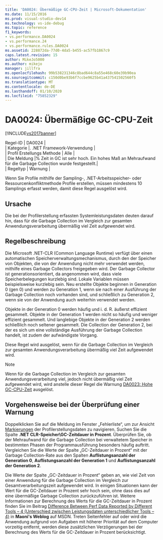 ```yaml
---
title: 'DA0024: Übermäßige GC-CPU-Zeit | Microsoft-Dokumentation'
ms.date: 11/15/2016
ms.prod: visual-studio-dev14
ms.technology: vs-ide-debug
ms.topic: reference
f1_keywords:
- vs.performance.DA0024
- vs.performance.24
- vs.performance.rules.DA0024
ms.assetid: 228872da-77d0-4da5-b455-ac57fb1867c9
caps.latest.revision: 15
author: MikeJo5000
ms.author: mikejo
manager: jillfra
ms.openlocfilehash: 99b538231346c8bad644c8a55e468c60e39b90ea
ms.sourcegitcommit: c150d0be93b6f7ccbe9625b41a437541502560f5
ms.translationtype: MT
ms.contentlocale: de-DE
ms.lasthandoff: 01/10/2020
ms.locfileid: "75852329"
---
```

# <a name="da0024-excessive-gc-cpu-time"></a>DA0024: Übermäßige GC-CPU-Zeit
[!INCLUDE[vs2017banner](../includes/vs2017banner.md)]

Regel-ID | DA0024 |  
| Kategorie |. .NET Framework-Verwendung |  
| Profil Erstellungs Methode | Alle |  
| Die Meldung |% Zeit in GC ist sehr hoch. Ein hohes Maß an Mehraufwand für die Garbage Collection wurde festgestellt.|  
| Regeltyp | Warnung |  
  
 Wenn Sie Profile mithilfe der Sampling-, .NET-Arbeitsspeicher- oder Ressourcenkonfliktmethode Profile erstellen, müssen mindestens 10 Samplings erfasst werden, damit diese Regel ausgelöst wird.  
  
## <a name="cause"></a>Ursache  
 Die bei der Profilerstellung erfassten Systemleistungsdaten deuten darauf hin, dass für die Garbage Collection im Vergleich zur gesamten Anwendungsverarbeitung übermäßig viel Zeit aufgewendet wird.  
  
## <a name="rule-description"></a>Regelbeschreibung  
 Die Microsoft .NET-CLR (Common Language Runtime) verfügt über einen automatischen Speicherverwaltungsmechanismus, durch den der Speicher von Objekten, die von der Anwendung nicht mehr verwendet werden, mithilfe eines Garbage Collectors freigegeben wird. Der Garbage Collector ist generationsorientiert, da angenommen wird, dass viele Speicherbelegungen kurzlebig sind. Lokale Variablen müssen beispielsweise kurzlebig sein. Neu erstellte Objekte beginnen in Generation 0 (gen 0) und werden zu Generation 1, wenn sie nach einer Ausführung der Garbage Collection noch vorhanden sind, und schließlich zu Generation 2, wenn sie von der Anwendung auch weiterhin verwendet werden.  
  
 Objekte in der Generation 0 werden häufig und i. d. R. äußerst effizient gesammelt. Objekte in der Generation 1 werden nicht so häufig und weniger effizient gesammelt. Und langlebige Objekte in der Generation 2 werden schließlich noch seltener gesammelt. Die Collection der Generation 2, bei der es sich um eine vollständige Ausführung der Garbage Collection handelt, ist zudem der aufwändigste Vorgang.  
  
 Diese Regel wird ausgelöst, wenn für die Garbage Collection im Vergleich zur gesamten Anwendungsverarbeitung übermäßig viel Zeit aufgewendet wird.  
  
> [!NOTE]
> Wenn für die Garbage Collection im Vergleich zur gesamten Anwendungsverarbeitung viel, jedoch nicht übermäßig viel Zeit aufgewendet wird, wird anstelle dieser Regel die Warnung [DA0023: Hohe GC-CPU-Zeit](../profiling/da0023-high-gc-cpu-time.md) ausgelöst.  
  
## <a name="how-to-investigate-a-warning"></a>Vorgehensweise bei der Überprüfung einer Warnung  
 Doppelklicken Sie auf die Meldung im Fenster „Fehlerliste“, um zur Ansicht [Markierungen](../profiling/marks-view.md) der Profilerstellungsdaten zu navigieren. Suchen Sie die Spalte **.NET CLR-Speicher\\GC-Zeitdauer in Prozent**. Überprüfen Sie, ob der Mehraufwand für die Garbage Collection bei verwaltetem Speicher in bestimmten Phasen der Programmausführung besonders häufig auftritt. Vergleichen Sie die Werte der Spalte „GC-Zeitdauer in Prozent“ mit der Garbage Collection-Rate aus den Spalten **Auflistungsanzahl der Generation 0**, **Auflistungsanzahl der Generation 1** und **Auflistungsanzahl der Generation 2**.  
  
 Die Werte der Spalte „GC-Zeitdauer in Prozent“ geben an, wie viel Zeit von einer Anwendung für die Garbage Collection im Vergleich zur Gesamtverarbeitungszeit aufgewendet wird. In einigen Situationen kann der Wert für die GC-Zeitdauer in Prozent sehr hoch sein, ohne dass dies auf eine übermäßige Garbage Collection zurückzuführen ist. Weitere Informationen zur Berechnung des Werts für die GC-Zeitdauer in Prozent finden Sie im Beitrag [Difference Between Perf Data Reported by Different Tools – 4 (Unterschied zwischen Leistungsdaten unterschiedlicher Tools – 4)](https://blogs.msdn.com/maoni/archive/2007/01/11/difference-between-perf-data-reported-by-different-tools-4.aspx) in **Maoni's Weblog** auf MSDN. Treten Seitenfehler auf oder wird die Anwendung aufgrund von Aufgaben mit höherer Priorität auf dem Computer vorzeitig entfernt, werden diese zusätzlichen Verzögerungen bei der Berechnung des Werts für die GC-Zeitdauer in Prozent berücksichtigt.
